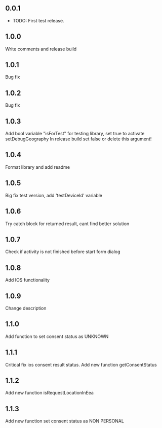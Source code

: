 ## 0.0.1

* TODO: First test release.

## 1.0.0
Write comments and release build

## 1.0.1
Bug fix

## 1.0.2
Bug fix

## 1.0.3
Add bool variable "isForTest" for testing library, set true to activate setDebugGeography
In release build set false or delete this argument!

## 1.0.4
Format library and add readme

## 1.0.5
Big fix test version, add 'testDeviceId' variable

## 1.0.6
Try catch block for returned result, cant find better solution

## 1.0.7
Check if activity is not finished before start form dialog

## 1.0.8
Add IOS functionality

## 1.0.9
Change description

## 1.1.0
Add function to set consent status as UNKNOWN

## 1.1.1
Critical fix ios consent result status. Add new function getConsentStatus 

## 1.1.2
Add new function isRequestLocationInEea 

## 1.1.3
Add new function set consent status as NON PERSONAL